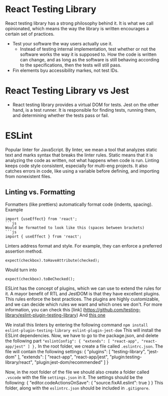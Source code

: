 # React Testing Library
React testing library has a strong philosophy behind it. It is what we call opinionated, which means the way the library is written encourages a certain set of practices.
* Test your software the way users actually use it.
    * Instead of testing internal implementation, test whether or not the software works the way it is supposed to. How the code is written can change, and as long as the software is still behaving according to the specifications, then the tests will still pass.
* Fin elements byu accessibility markes, not test IDs.

# React Testing Library vs Jest
* React testing library provides a virtual DOM for tests. Jest on the other hand, is a test runner. It is responsible for finding tests, running them, and determining whether the tests pass or fail.

# ESLint
Popular linter for JavaScript. By linter, we mean a tool that analyzes static text and marks syntax that breaks the linter rules. Static means that it is analyzing the code as written, not what happens when code is run.
Linting keeps code style consistent, especially for multi-eng projects.
It also catches errors in code, like using a variable before defining, and importing from nonexistent files.

## Linting vs. Formatting
Formatters (like prettiers) automatically format code (indents, spacing). 
Example 
```
import {useEffect} from 'react';
```js
Would be formatted to look like this (spaces between brackets)
```js
import { useEffect } from 'react';
```

Linters address format and style. 
For example, they can enforce a preferred assertion method.
```
expect(checkbox).toHaveAttribute(checked);
```
Would turn into
```
expect(checkbox).toBeChecked();
```

ESLint has the concept of plugins, which we can use to extend the rules for it. A mayor benefit of RTL and JestDOM is that they have excellent plugins. This rules enforce the best practices. The plugins are highly customizable, and we can decide which rules we want and which ones we don't. 
For more information, you can check this [link] (https://github.com/testing-library/eslint-plugin-testing-library)
And [this one](https://github.com/testing-library/eslint-plugin-jest-dom)

We install this linters by entering the following command
`
npm install eslint-plugin-testing-library eslint-plugin-jest-dom
`
This will install the ESLint dependencies. Now, we have to go to the package.json, and delete the following part
`
  "eslintConfig": {
    "extends": [
      "react-app",
      "react-app/jest"
    ]
  },
`
In the root folder, we create a file called ``.eslintrc.json``. The file will contain the following settings:
{
    "plugins": [
        "testing-library",
        "jest-dom"
    ],
    "extends": [
        "react-app",
        "react-app/jest",
        "plugin:testing-library/react",
        "plugin:jest-dom/recommended"
    ]
}

Now, in the root folder of the file we should also create a folder called ``.vscode`` with the file ``settings.json`` in it. The settings should be the following:
{
    "editor.codeActionsOnSave":
    {
        "source.fixAll.eslint": true
    }
}
This folder, along with the ``eslintrc.json`` should be included in ``.gitignore``.